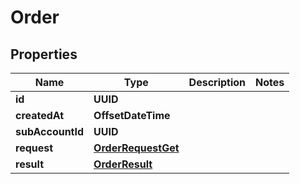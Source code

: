 

# Order


## Properties

| Name | Type | Description | Notes |
|------------ | ------------- | ------------- | -------------|
|**id** | **UUID** |  |  |
|**createdAt** | **OffsetDateTime** |  |  |
|**subAccountId** | **UUID** |  |  |
|**request** | [**OrderRequestGet**](OrderRequestGet.md) |  |  |
|**result** | [**OrderResult**](OrderResult.md) |  |  |



